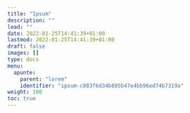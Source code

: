 ```yaml
---
title: "Ipsum"
description: ""
lead: ""
date: 2022-01-25T14:41:39+01:00
lastmod: 2022-01-25T14:41:39+01:00
draft: false
images: []
type: docs
menu:
  apunte:
    parent: "lorem"
    identifier: "ipsum-c883f6d34b895b47e4bb96ed74b7319a"
weight: 100
toc: true
---
```

